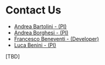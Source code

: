 # Contact Us

* [Andrea Bartolini - (PI)](mailto:a.bartolini@unibo.it)
* [Andrea Borghesi - (PI)](mailto:andrea.borghesi3@unibo.it)
* [Francesco Beneventi - (Developer)](mailto:francesco.beneventi@unibo.it)
* [Luca Benini - (PI)](mailto:luca.benini@unibo.it)

[TBD]